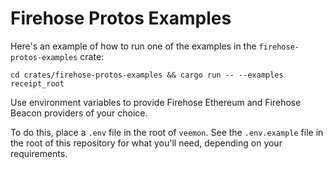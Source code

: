 # Firehose Protos Examples

Here's an example of how to run one of the examples in the `firehose-protos-examples` crate:

```terminal
cd crates/firehose-protos-examples && cargo run -- --examples receipt_root
```

Use environment variables to provide Firehose Ethereum and Firehose
Beacon providers of your choice.

To do this, place a `.env` file in the root of `veemon`. See the
`.env.example` file in the root of this repository for what you'll need,
depending on your requirements.
